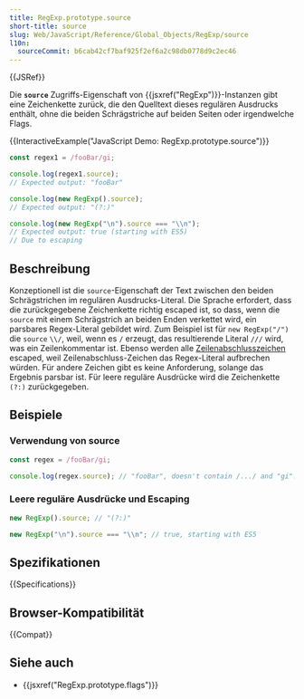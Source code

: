 ```yaml
---
title: RegExp.prototype.source
short-title: source
slug: Web/JavaScript/Reference/Global_Objects/RegExp/source
l10n:
  sourceCommit: b6cab42cf7baf925f2ef6a2c98db0778d9c2ec46
---
```


{{JSRef}}

Die **`source`** Zugriffs-Eigenschaft von {{jsxref("RegExp")}}-Instanzen gibt eine Zeichenkette zurück, die den Quelltext dieses regulären Ausdrucks enthält, ohne die beiden Schrägstriche auf beiden Seiten oder irgendwelche Flags.

{{InteractiveExample("JavaScript Demo: RegExp.prototype.source")}}

```js interactive-example
const regex1 = /fooBar/gi;

console.log(regex1.source);
// Expected output: "fooBar"

console.log(new RegExp().source);
// Expected output: "(?:)"

console.log(new RegExp("\n").source === "\\n");
// Expected output: true (starting with ES5)
// Due to escaping
```

## Beschreibung

Konzeptionell ist die `source`-Eigenschaft der Text zwischen den beiden Schrägstrichen im regulären Ausdrucks-Literal. Die Sprache erfordert, dass die zurückgegebene Zeichenkette richtig escaped ist, so dass, wenn die `source` mit einem Schrägstrich an beiden Enden verkettet wird, ein parsbares Regex-Literal gebildet wird. Zum Beispiel ist für `new RegExp("/")` die `source` `\\/`, weil, wenn es `/` erzeugt, das resultierende Literal `///` wird, was ein Zeilenkommentar ist. Ebenso werden alle [Zeilenabschlusszeichen](/de/docs/Web/JavaScript/Reference/Lexical_grammar#line_terminators) escaped, weil Zeilenabschluss-Zeichen das Regex-Literal aufbrechen würden. Für andere Zeichen gibt es keine Anforderung, solange das Ergebnis parsbar ist. Für leere reguläre Ausdrücke wird die Zeichenkette `(?:)` zurückgegeben.

## Beispiele

### Verwendung von source

```js
const regex = /fooBar/gi;

console.log(regex.source); // "fooBar", doesn't contain /.../ and "gi".
```

### Leere reguläre Ausdrücke und Escaping

```js
new RegExp().source; // "(?:)"

new RegExp("\n").source === "\\n"; // true, starting with ES5
```

## Spezifikationen

{{Specifications}}

## Browser-Kompatibilität

{{Compat}}

## Siehe auch

- {{jsxref("RegExp.prototype.flags")}}
